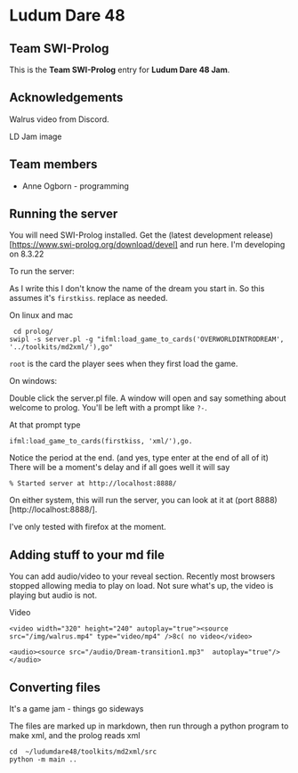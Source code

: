 # Ludum Dare 48
## Team SWI-Prolog

This is the **Team SWI-Prolog** entry for **Ludum Dare 48 Jam**.

## Acknowledgements

Walrus video from Discord.

LD Jam image 

## Team members

 * Anne Ogborn - programming
 
 
 ## Running the server
 
 You will need SWI-Prolog installed. Get the (latest development release)[https://www.swi-prolog.org/download/devel]
 and run here. I'm developing on 8.3.22
 
 To run the server:
 
 As I write this I don't know the name of the dream you start in.  So this assumes it's `firstkiss`.
 replace as needed.
 
 On linux and mac
 
````
 cd prolog/
swipl -s server.pl -g "ifml:load_game_to_cards('OVERWORLDINTRODREAM', '../toolkits/md2xml/'),go"
````

`root` is the card the player sees when they first load the game.

On windows:

Double click the server.pl file.
A window will open and say something about welcome to prolog.
You'll be left with a prompt like `?-`.

At that prompt type
 
````
ifml:load_game_to_cards(firstkiss, 'xml/'),go.
````

Notice the period at the end. (and yes, type enter at the end of all of it)
There will be a moment's delay and if all goes well it will say

````
% Started server at http://localhost:8888/
````

On either system, 
this will run the server, you can look at it at (port 8888)[http://localhost:8888/].

I've only tested with firefox at the moment.


## Adding stuff to your md file

You can add audio/video to your reveal section. Recently most browsers stopped allowing media to play on load.
Not sure what's up, the video is playing but audio is not.

Video

````
<video width="320" height="240" autoplay="true"><source src="/img/walrus.mp4" type="video/mp4" />8c( no video</video>
````

````
<audio><source src="/audio/Dream-transition1.mp3"  autoplay="true"/></audio>
````

## Converting files

It's a game jam - things go sideways

The files are marked up in markdown, then run through a python program to make xml, and the prolog reads xml

````
cd  ~/ludumdare48/toolkits/md2xml/src
python -m main ..
````



 
